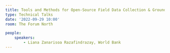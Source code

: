 ```yaml
---
title: Tools and Methods for Open-Source Field Data Collection & Ground Truthing
type: Technical Talks
date: '2022-09-29 10:00'
room: The Forum North

people:
    speakers:
        - Liana Zanarisoa Razafindrazay, World Bank
---
```

